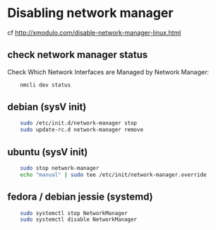 # Disabling network manager

cf http://xmodulo.com/disable-network-manager-linux.html

## check network manager status

Check Which Network Interfaces are Managed by Network Manager:
```bash
    nmcli dev status
```
## debian (sysV init)

```bash
    sudo /etc/init.d/network-manager stop
    sudo update-rc.d network-manager remove 
```

## ubuntu (sysV init)

```bash
    sudo stop network-manager
    echo "manual" | sudo tee /etc/init/network-manager.override 
```

## fedora / debian jessie (systemd)

```bash
    sudo systemctl stop NetworkManager
    sudo systemctl disable NetworkManager
```